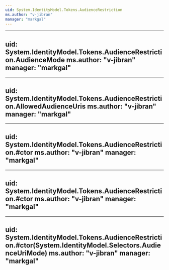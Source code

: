 ```yaml
---
uid: System.IdentityModel.Tokens.AudienceRestriction
ms.author: "v-jibran"
manager: "markgal"
---
```


---
uid: System.IdentityModel.Tokens.AudienceRestriction.AudienceMode
ms.author: "v-jibran"
manager: "markgal"
---

---
uid: System.IdentityModel.Tokens.AudienceRestriction.AllowedAudienceUris
ms.author: "v-jibran"
manager: "markgal"
---

---
uid: System.IdentityModel.Tokens.AudienceRestriction.#ctor
ms.author: "v-jibran"
manager: "markgal"
---

---
uid: System.IdentityModel.Tokens.AudienceRestriction.#ctor
ms.author: "v-jibran"
manager: "markgal"
---

---
uid: System.IdentityModel.Tokens.AudienceRestriction.#ctor(System.IdentityModel.Selectors.AudienceUriMode)
ms.author: "v-jibran"
manager: "markgal"
---
